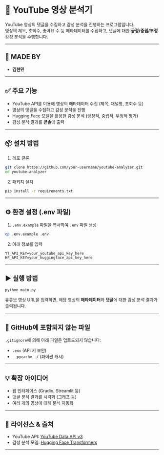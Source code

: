# 🎥 YouTube 영상 분석기

YouTube 영상의 댓글을 수집하고 감성 분석을 진행하는 프로그램입니다.  
영상의 제목, 조회수, 좋아요 수 등 메타데이터를 수집하고, 댓글에 대한 **긍정/중립/부정** 감성 분석을 수행합니다.

---

## 👤 MADE BY

- **김현민**

---

## ✅ 주요 기능

- YouTube API를 이용해 영상의 메타데이터 수집 (제목, 채널명, 조회수 등)
- 영상의 댓글을 수집하고 감성 분석을 진행
- Hugging Face 모델을 활용한 감성 분석 (긍정적, 중립적, 부정적 평가)
- 감성 분석 결과를 **콘솔**에 출력

---

## 📦 설치 방법

1. 레포 클론

```bash
git clone https://github.com/your-username/youtube-analyzer.git
cd youtube-analyzer
```

2. 패키지 설치

```bash
pip install -r requirements.txt
```

---

## ⚙️ 환경 설정 (.env 파일)

1. `.env.example` 파일을 복사하여 `.env` 파일 생성

```bash
cp .env.example .env
```

2. 아래 정보를 입력

```env
YT_API_KEY=your_youtube_api_key_here
HF_API_KEY=your_huggingface_api_key_here
```

---

## ▶️ 실행 방법

```bash
python main.py
```

유튜브 영상 URL을 입력하면, 해당 영상의 **메타데이터**와 **댓글**에 대한 감성 분석 결과가 출력됩니다.

---

## 📂 GitHub에 포함되지 않는 파일

`.gitignore`에 의해 아래 파일은 업로드되지 않습니다:

- `.env` (API 키 보안)
- `__pycache__/` (파이썬 캐시)

---

## 💡 확장 아이디어

- 웹 인터페이스 (Gradio, Streamlit 등)
- 댓글 분석 결과를 시각화 (그래프 등)
- 여러 개의 영상에 대해 분석 자동화

---

## 🧠 라이선스 & 출처

- YouTube API: [YouTube Data API v3](https://developers.google.com/youtube/v3)
- 감성 분석 모델: [Hugging Face Transformers](https://huggingface.co/transformers/)

---
